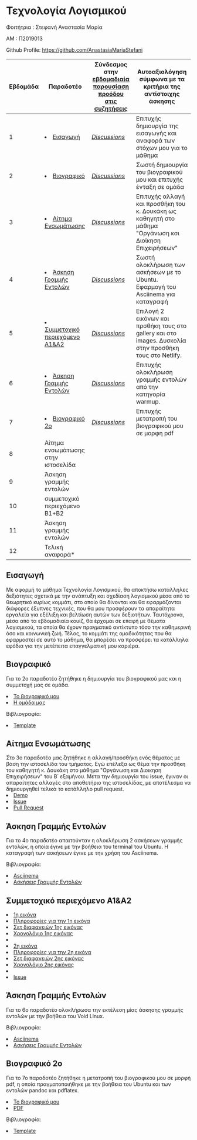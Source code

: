# Τεχνολογία Λογισμικού

Φοιτήτρια : Στεφανή Αναστασία Μαρία

ΑΜ : Π2019013

Github Profile: https://github.com/AnastasiaMariaStefani

| Εβδομάδα | Παραδοτέο | Σύνδεσμος στην [εβδομαδιαία παρουσίαση προόδου στις συζητήσεις](https://github.com/courses-ionio/help/discussions/categories/show-and-tell) | Αυτοαξιολόγηση σύμφωνα με τα κριτήρια της αντίστοιχης άσκησης |
| --- | --- | --- | --- |
| 1 | <li><a href="#Εισαγωγή"></span> <span class="toctext">Εισαγωγή</span></a> | <i><a href="https://github.com/courses-ionio/help/discussions/92" title="Discussions">Discussions</a></i> | Επιτυχής δημιουργία της εισαγωγής και αναφορά των στόχων μου για το μάθημα  |
| 2 | <li><a href="#Βιογραφικό"></span> <span class="toctext">Βιογραφικό</span></a> | <i><a href="https://github.com/courses-ionio/help/discussions/207" title="Discussions">Discussions</a></i> | Σωστή δημιουργία του βιογραφικού μου και επιτυχής ένταξη σε ομάδα |
| 3 | <li><a href="#Αίτημα Ενσωμάτωσης"></span> <span class="toctext">Αίτημα Ενσωμάτωσης</span></a>|<i><a href="https://github.com/courses-ionio/help/discussions/588" title="Discussions">Discussions</a></i>  |Επιτυχής αλλαγή και προσθήκη του κ. Δουκάκη ως καθηγητή στο μάθημα "Οργάνωση κσι Διοίκηση Επιχειρήσεων" |
| 4 | <li><a href="#Άσκηση Γραμμής Εντολών"></span> <span class="toctext">Άσκηση Γραμμής Εντολών</span></a> | <i><a href="https://github.com/courses-ionio/help/discussions/360" title="Discussions">Discussions</a></i> | Σωστή ολοκλήρωση των ασκήσεων με το Ubuntu. Εφαρμογή του Asciinema για καταγραφή |
| 5 |  <li><a href="#Συμμετοχικό περιεχόμενο A1&A2"></span> <span class="toctext">Συμμετοχικό περιεχόμενο A1&A2</span></a> | <i><a href="https://github.com/courses-ionio/help/discussions/537" title="Discussions">Discussions</a></i> | Επιλογή 2 εικόνων και πρσθήκη τους στο gallery και στο images. Δυσκολία στην προσθήκη τους στο Netlify.|
| 6 | <li><a href="#Άσκηση Γραμμής Εντολών"></span> <span class="toctext">Άσκηση Γραμμής Εντολών</span></a> |<i><a href="https://github.com/courses-ionio/help/discussions/629" title="Discussions">Discussions</a></i> | Επιτυχής ολοκλήρωση γραμμής εντολών από την κατηγορία warmup. |
| 7 | <li><a href="#Βιογραφικό 2ο"></span> <span class="toctext">Βιογραφικό 2ο</span></a> | <i><a href="https://github.com/courses-ionio/help/discussions/637" title="Discussions">Discussions</a></i> | Επιτυχής μετατροπή του βιογραφικού μου σε μορφη pdf |
| 8 | Αίτημα ενσωμάτωσης στην ιστοσελίδα | | |
| 9 | Άσκηση γραμμής εντολών | | |
| 10 | συμμετοχικό περιεχόμενο B1+B2 | | |
| 11 | Άσκηση γραμμής εντολών | | |
| 12 | Τελική αναφορά* | | |

<h2><span id="Εισαγωγή">Εισαγωγή</span></h2>

  Με αφορμή το μάθημα Τεχνολογία Λογισμικού, θα αποκτήσω κατάλληλες δεξιότητες σχετικά με την ανάπτυξη και σχεδίαση λογισμικού μέσα από το θεωρητικό κυρίως κομμάτι, στο οποίο
  θα δίνονται και θα εφαρμόζονται διάφορες έξυπνες τεχνικές, που θα μου προσφέρουν τα απαραίτητα εργαλεία για εξέλιξη και βελτίωση αυτών των δεξιοτήτων. Ταυτόχρονα, μέσα από τα εβδομαδιαία κουίζ, 
  θα έρχομαι σε επαφή με θέματα λογισμικού, τα οποία θα έχουν πραγματικό αντίκτυπο τόσο την καθημερινή όσο και κοινωνική ζωή. Τέλος, το κομμάτι της ομαδικότητας που θα εφαρμοστεί σε αυτό το μάθημα, 
  θα μπορέσει να προσφέρει τα κατάλληλα εφόδια για την μετέπειτα επαγγελματική μου καριέρα.
  
<h2><span id="Βιογραφικό">Βιογραφικό</span></h2>

  Για το 2ο παραδοτέο ζητήθηκε η δημιουργία του βιογραφικού μας και η συμμετοχή μας σε ομάδα.
  
  <li><a href="https://anastasiamariastefani.github.io/online-cv/" title="Το βιογραφικό μου">Το βιογραφικό μου</a>
  <li><a href="https://github.com/IonianUniversity2019" title="Η ομάδα μας">Η ομάδα μας</a>
  
  
   Βιβλιογραφία:
     <li>[Template](https://github.com/sharu725/online-cv)
       
<h2><span id="Αίτημα Ενσωμάτωσης">Αίτημα Ενσωμάτωσης</span></h2>
       Στο 3ο παραδοτέο μας ζητήθηκε η αλλαγή/προσθήκη ενός θέματος με βάση την ιστοσελίδα του τμήματος. Εγώ επέλεξα ως θέμα την προσθήκη του καθηγητή κ. Δουκάκη στο μάθημα "Οργάνωση και Διοικηση Επιχειρήσεων" του Β΄ εξαμήνου. Μετα την δημιουργία του issue, έγιναν οι απαραίτητες αλλαγές στο αποθετήριο της ιστοσελίδας, με αποτέλεσμα να δημιουργηθεί τελικά το κατάλληλο pull request.
       
 <li><a href="https://famous-empanada-b13f80.netlify.app/courses/ba/" title="Demo">Demo</a>
 <li><a href="https://github.com/ioniodi/sitegr/issues/336" title="Issue">Issue</a>
 <li><a href="https://github.com/ioniodi/sitegr/pull/403" title="Pull Request">Pull Request</a>
      
<h2><span id="Άσκηση Γραμμής Εντολών">Άσκηση Γραμμής Εντολών</span></h2>

  Για το 4ο παραδοτέο απαιτούνταν η ολοκλήρωση 2 ασκήσεων γραμμής εντολών, η οποία έγινε με την βοήθεια του terminal του Ubuntu. Η καταγραφή των ασκήσεων έγινε με την χρήση του Asciinema.
   
   Βιβλιογραφία:
     <li>[Asciinema](https://asciinema.org/)
     <li>[Ασκήσεις Γραμμής Εντολών](https://github.com/epidrome/dokey)
   
<h2><span id="Συμμετοχικό περιεχόμενο A1&A2">Συμμετοχικό περιεχόμενο Α1&Α2</span></h2>
     <li><a href="https://github.com/AnastasiaMariaStefani/_images/blob/master/JavaScript.png" title="1η εικόνα">1η εικόνα</a>
     <li><a href="https://github.com/AnastasiaMariaStefani/gallery/blob/master/JavaScript.md" title="Πληροφορίες για την 1η εικόνα">Πληροφορίες για την 1η εικόνα</a>
     <li><a href="https://github.com/AnastasiaMariaStefani/site/blob/master/_slides/programming.md" title="Σετ διαφανειών 1ης εικόνας">Σετ διαφανειών 1ης εικόνας</a>
     <li><a href="https://github.com/AnastasiaMariaStefani/site/blob/master/_timeline/programming.md" title="Χρονολόγιο 1ης εικόνας">Χρονολόγιο 1ης εικόνας</a><li>
     <li><a href="https://github.com/AnastasiaMariaStefani/_images/blob/master/OpenBSD.png" title="2η εικόνα">2η εικόνα</a>
     <li><a href="https://github.com/AnastasiaMariaStefani/gallery/blob/master/OpenBSD.md" title="Πληροφορίες για την 2η εικόνα">Πληροφορίες για την 2η εικόνα</a>
     <li><a href="https://github.com/AnastasiaMariaStefani/site/blob/master/_slides/archetypes.md" title="Σετ διαφανειών 2ης εικόνας">Σετ διαφανειών 2ης εικόνας</a>
     <li><a href="https://github.com/AnastasiaMariaStefani/site/blob/master/_timeline/systems.md" title="Χρονολόγιο 2ης εικόνας">Χρονολόγιο 2ης εικόνας</a><li>
     <li><a href="https://github.com/IonianUniversity2019/site/issues/3" title="Issue">Issue</a>
       
       

 <h2><span id="Άσκηση Γραμμής Εντολών">Άσκηση Γραμμής Εντολών</span></h2>

  Για το 6ο παραδοτέο ολοκλήρωσα την εκτέλεση μίας άσκησης γραμμής εντολών με την βοήθεια του Void Linux.
   
   Βιβλιογραφία:
     <li>[Asciinema](https://asciinema.org/)
     <li>[Ασκήσεις Γραμμής Εντολών](https://github.com/epidrome/dokey)
       
       
       
 <h2><span id="Βιογραφικό 2o">Βιογραφικό 2o</span></h2>

  Για το 7ο παραδοτέο ζητήθηκε η μετατροπή του βιογραφικού μου σε μορφή pdf, η οποία πραγματοποιήθηκε με την βοήθεια του Ubuntu και των εντολών pandoc και pdflatex.
  
  <li><a href="https://anastasiamariastefani.github.io/online-cv/" title="Το βιογραφικό μου">Το βιογραφικό μου</a>
  <li><a href="https://github.com/AnastasiaMariaStefani/online-cv/blob/master/cv.pdf" title="PDF">PDF</a>
  
  
   Βιβλιογραφία:
     <li>[Template](https://github.com/sharu725/online-cv)
       
